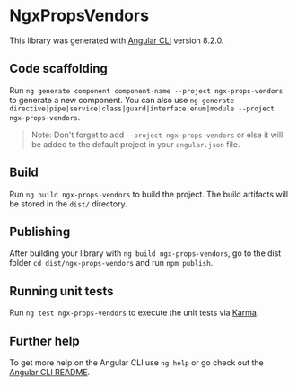 # NgxPropsVendors

This library was generated with [Angular CLI](https://github.com/angular/angular-cli) version 8.2.0.

## Code scaffolding

Run `ng generate component component-name --project ngx-props-vendors` to generate a new component. You can also use `ng generate directive|pipe|service|class|guard|interface|enum|module --project ngx-props-vendors`.
> Note: Don't forget to add `--project ngx-props-vendors` or else it will be added to the default project in your `angular.json` file. 

## Build

Run `ng build ngx-props-vendors` to build the project. The build artifacts will be stored in the `dist/` directory.

## Publishing

After building your library with `ng build ngx-props-vendors`, go to the dist folder `cd dist/ngx-props-vendors` and run `npm publish`.

## Running unit tests

Run `ng test ngx-props-vendors` to execute the unit tests via [Karma](https://karma-runner.github.io).

## Further help

To get more help on the Angular CLI use `ng help` or go check out the [Angular CLI README](https://github.com/angular/angular-cli/blob/master/README.md).
